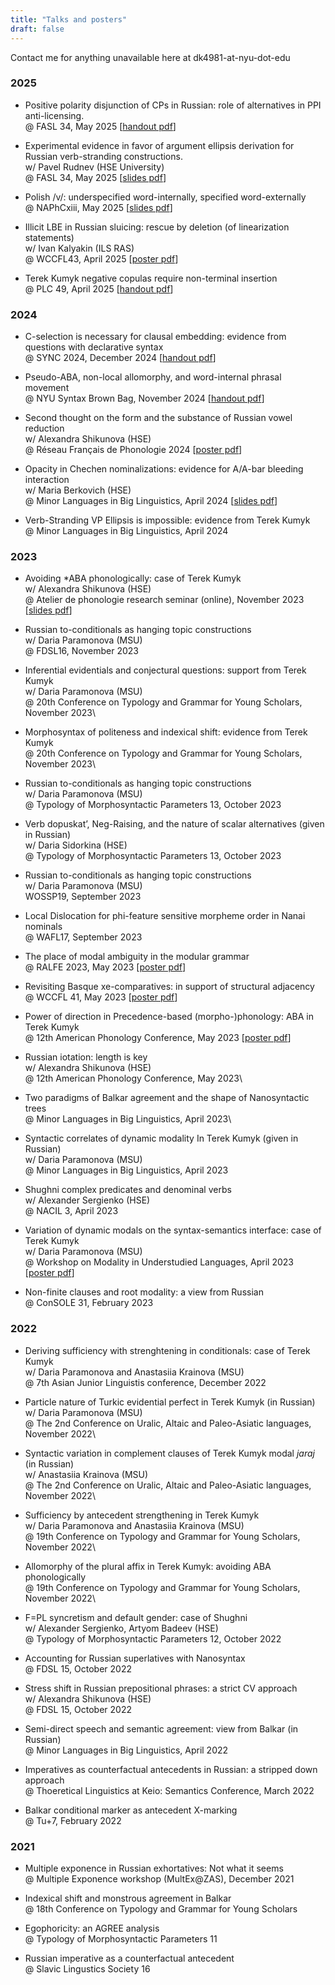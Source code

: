 ```yaml
---
title: "Talks and posters"
draft: false
---
```

Contact me for anything unavailable here at dk4981-at-nyu-dot-edu

### 2025

+ Positive polarity disjunction of CPs in Russian: role of alternatives in PPI anti-licensing.\
@ FASL 34, May 2025 [[handout pdf](FASL25_PPI.pdf)]

+ Experimental evidence in favor of argument ellipsis derivation for Russian verb-stranding constructions.\
w/ Pavel Rudnev (HSE University)\
@ FASL 34, May 2025 [[slides pdf](FASL25_AE.pdf)]

+ Polish /v/: underspecified word-internally, specified word-externally\
@ NAPhCxiii, May 2025 [[slides pdf](naphc25.pdf)]

+ Illicit LBE in Russian sluicing: rescue by deletion (of linearization statements)\
w/ Ivan Kalyakin (ILS RAS)\
@ WCCFL43, April 2025 [[poster pdf](WCCFL25.pdf)]

+ Terek Kumyk negative copulas require non-terminal insertion\
@ PLC 49, April 2025 [[handout pdf](PLC2025.pdf)]

### 2024

+ C-selection is necessary for clausal embedding: evidence from questions with declarative syntax\
@ SYNC 2024, December 2024 [[handout pdf](SYNC2024.pdf)]

+ Pseudo-ABA, non-local allomorphy, and word-internal phrasal movement\
@ NYU Syntax Brown Bag, November 2024  [[handout pdf](SBB2024.pdf)]

+ Second thought on the form and the substance of Russian vowel reduction\
w/ Alexandra Shikunova (HSE)\
@ Réseau Français de Phonologie 2024 [[poster pdf](RFP2024.pdf)] 

+ Opacity in Chechen nominalizations: evidence for A/A-bar bleeding interaction\
w/ Maria Berkovich (HSE)\
@ Minor Languages in Big Linguistics, April 2024 [[slides pdf](MyablChe.pdf)] 

+ Verb-Stranding VP Ellipsis is impossible: evidence from Terek Kumyk\
@ Minor Languages in Big Linguistics, April 2024 

### 2023

+ Avoiding *ABA phonologically: case of Terek Kumyk\
w/ Alexandra Shikunova (HSE)\
@ Atelier de phonologie research seminar (online), November 2023\
[[slides pdf](AtelierKumyk.pdf)] 

+ Russian to-conditionals as hanging topic constructions\
w/ Daria Paramonova (MSU)\
@ FDSL16, November 2023

+ Inferential evidentials and conjectural questions: support from Terek Kumyk\
w/ Daria Paramonova (MSU)\
@ 20th Conference on Typology and Grammar for Young Scholars, November 2023\

+ Morphosyntax of politeness and indexical shift: evidence from Terek Kumyk\
@ 20th Conference on Typology and Grammar for Young Scholars, November 2023\

+ Russian to-conditionals as hanging topic constructions\
w/ Daria Paramonova (MSU)\
@ Typology of Morphosyntactic Parameters 13, October 2023

+ Verb dopuskat’, Neg-Raising, and the nature of scalar alternatives (given in Russian)\
w/ Daria Sidorkina (HSE)\
@ Typology of Morphosyntactic Parameters 13, October 2023

+ Russian to-conditionals as hanging topic constructions\
w/ Daria Paramonova (MSU)\
WOSSP19, September 2023

+ Local Dislocation for phi-feature sensitive morpheme order in Nanai nominals\
@ WAFL17, September 2023

+ The place of modal ambiguity in the modular grammar\
@ RALFE 2023, May 2023 [[poster pdf](Ralfe2023.pdf)] 

+ Revisiting Basque xe-comparatives: in support of structural adjacency\
@ WCCFL 41, May 2023 [[poster pdf](wccfl41.pdf)]

+ Power of direction in Precedence-based (morpho-)phonology: ABA in Terek Kumyk\
@ 12th American Phonology Conference, May 2023 [[poster pdf](Naphcxii.pdf)] 

+ Russian iotation: length is key\
w/ Alexandra Shikunova (HSE)\
@ 12th American Phonology Conference, May 2023\

+ Two paradigms of Balkar agreement and the shape of Nanosyntactic trees\
@ Minor Languages in Big Linguistics, April 2023\

+ Syntactic correlates of dynamic modality In Terek Kumyk (given in Russian)\
w/ Daria Paramonova (MSU)\
@ Minor Languages in Big Linguistics, April 2023

+ Shughni complex predicates and denominal verbs\
w/ Alexander Sergienko (HSE)\
@ NACIL 3, April 2023

+ Variation of dynamic modals on the syntax-semantics interface: case of Terek Kumyk\
w/ Daria Paramonova (MSU)\
@ Workshop on Modality in Understudied Languages, April 2023 [[poster pdf](Wmul2023.pdf)] 

+ Non-finite clauses and root modality: a view from Russian\
@ ConSOLE 31, February 2023

### 2022

+ Deriving sufficiency with strenghtening in conditionals: case of Terek Kumyk\
w/ Daria Paramonova and Anastasiia Krainova (MSU)\
@ 7th Asian Junior Linguistis conference, December 2022

+ Particle nature of Turkic evidential perfect in Terek Kumyk (in Russian)\
w/ Daria Paramonova (MSU)\
@ The 2nd Conference on Uralic, Altaic and Paleo-Asiatic languages, November 2022\

+ Syntactic variation in complement clauses of Terek Kumyk modal _jaraj_ (in Russian)\
w/ Anastasiia Krainova (MSU)\
@ The 2nd Conference on Uralic, Altaic and Paleo-Asiatic languages, November 2022\

+ Sufficiency by antecedent strengthening in Terek Kumyk\
w/ Daria Paramonova and Anastasiia Krainova (MSU)\
@ 19th Conference on Typology and Grammar for Young Scholars, November 2022\

+ Allomorphy of the plural affix in Terek Kumyk: avoiding ABA phonologically\
@ 19th Conference on Typology and Grammar for Young Scholars, November 2022\

+ F=PL syncretism and default gender: case of Shughni\
w/ Alexander Sergienko, Artyom Badeev (HSE)\
@ Typology of Morphosyntactic Parameters 12, October 2022

+ Accounting for Russian superlatives with Nanosyntax\
@ FDSL 15, October 2022

+ Stress shift in Russian prepositional phrases: a strict CV approach\
w/ Alexandra Shikunova (HSE)\
@ FDSL 15, October 2022

+ Semi-direct speech and semantic agreement: view from Balkar (in Russian)\
@ Minor Languages in Big Linguistics, April 2022

+ Imperatives as counterfactual antecedents in Russian: a stripped down approach\
@ Thoeretical Linguistics at Keio: Semantics Conference, March 2022

+ Balkar conditional marker as antecedent X-marking\
@ Tu+7, February 2022

### 2021

+ Multiple exponence in Russian exhortatives: Not what it seems\
@ Multiple Exponence workshop (MultEx@ZAS), December 2021

+ Indexical shift and monstrous agreement in Balkar\
@ 18th Conference on Typology and Grammar for Young Scholars

+ Egophoricity: an AGREE analysis\
@ Typology of Morphosyntactic Parameters 11

+ Russian imperative as a counterfactual antecedent\
@ Slavic Lingustics Society 16

